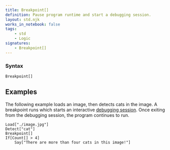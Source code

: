 ```yaml
---
title: Breakpoint[]
definition: Pause program runtime and start a debugging session.
layout: std.njk
works_in_notebook: false
tags:
    - std
    - Logic
signatures:
    - Breakpoint[]
---
```


### Syntax

```
Breakpoint[]
```

## Examples

The following example loads an image, then detects cats in the image. A breakpoint runs which starts an interactive [debugging session](/debugging). Once exiting from the debugging session, the program continues to run.

```
Load["./image.jpg"]
Detect["cat"]
Breakpoint[]
If[Count[] > 4]
    Say["There are more than four cats in this image!"]
```
